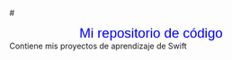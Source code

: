 #<center><font color="blue" face="Arial" size="5">Mi repositorio de código</font></center>
Contiene mis proyectos de aprendizaje de Swift
